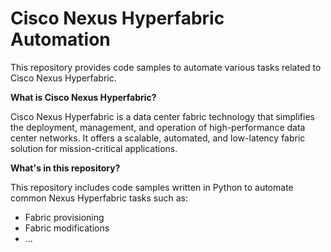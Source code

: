 # Cisco Nexus Hyperfabric Automation

This repository provides code samples to automate various tasks related to Cisco Nexus Hyperfabric. 

**What is Cisco Nexus Hyperfabric?**

Cisco Nexus Hyperfabric is a data center fabric technology that simplifies the deployment, management, and operation of high-performance data center networks. It offers a scalable, automated, and low-latency fabric solution for mission-critical applications.

**What's in this repository?**

This repository includes code samples written in Python to automate common Nexus Hyperfabric tasks such as:

* Fabric provisioning
* Fabric modifications
* ...

